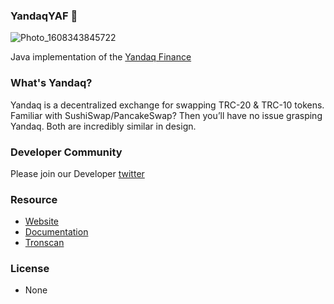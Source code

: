 ### YandaqYAF 👋

![Photo_1608343845722](https://user-images.githubusercontent.com/75598505/102680330-81704e00-41e1-11eb-8e0c-ac361b03723c.jpg)



Java implementation of the [Yandaq Finance](yandaq.co)

### What's Yandaq?
Yandaq is a decentralized exchange for swapping TRC-20 & TRC-10 tokens. Familiar with 
SushiSwap/PancakeSwap? Then you’ll have no issue grasping Yandaq. Both are incredibly 
similar in design.

### Developer Community

Please join our Developer [twitter](https://twitter.com/yaf_foundation)


### Resource
* [Website](yandaq.co)
* [Documentation](https://yandaq.co/yandaq-whitepaper-2-0/)
* [Tronscan](https://tronscan.org/#/token20/TXrBW4XmREr6eEjZUHeYnSKnGgDwaBjBhY)

### License
* None
